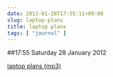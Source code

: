 ```yaml
---
date: 2012-01-28T17:55:11+09:00
slug: laptop-plans
title: laptop plans
tags: [ "journal" ]
---
```


##17:55 Saturday 28 January 2012

[laptop plans (mp3)](https://audioboo.fm/boos/642959-laptop-plans.mp3?keyed=true&source=embed)
